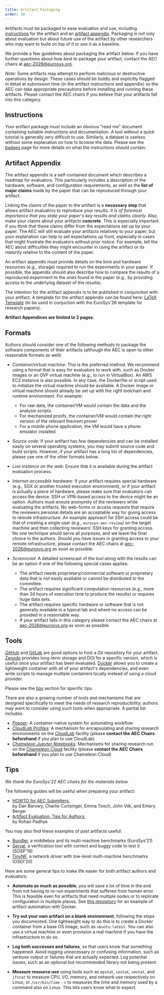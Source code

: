 ```yaml
---
title: Artifact Packaging
order: 30
---
```


Artifacts must be packaged to ease evaluation and use, including [instructions](#instructions) for the artifact and an [artifact appendix](#artifact-appendix).
Packaging is not only about evaluation but about future use of the artifact by other researchers who may want to build on top of it or use it as a baseline.

We provide a few guidelines about packaging the artifact below.
If you have further questions about how best to package your artifact, contact the AEC chairs at [aec-2026@eurosys.org](mailto:aec-2026@eurosys.org).

*Note*: Some artifacts may attempt to perform malicious or destructive operations by design.
These cases should be boldly and explicitly flagged in detail at submission time (in the artifact instructions and appendix) so the AEC can take appropriate precautions before installing and running these artifacts. Please contact the AEC chairs if you believe that your artifacts fall into this category.


## Instructions

Your artifact package must include an obvious "read me" document containing suitable instructions and documentation.
A tool without a quick tutorial is generally very difficult to use. Similarly, a dataset is useless without some explanation on how to browse the data.
Please see the [badges](badges) page for more details on what the instructions should contain.


## Artifact Appendix

The artifact appendix is a self-contained document which describes a roadmap for evaluators. This particularly includes a description of the hardware, software, and configuration requirements, as well as the **list of major claims** made by the paper that can be reproduced through your artifact.


Linking the claims of the paper to the artifact is a **necessary step** that allows artifact evaluators to reproduce your results.
*It is of foremost importance that you state your paper's key results and claims clearly.*
Also, make your claims about your artifacts **concrete**.
This is especially important if you think that these claims differ from the expectations set up by your paper.
The AEC will still evaluate your artifacts relatively to your paper, but your explanation can help to set expectations up front, especially in cases that might frustrate the evaluators without prior notice.
For example, tell the AEC about difficulties they might encounter in using the artifact or its maturity relative to the content of the paper.

An artifact appendix must provide details on the time and hardware resources (e.g., storage) required to run the experiments in your paper.
If possible, the appendix should also describe how to compare the results of a reproduced experiment to the ones found in the paper (e.g., by providing access to the underlying dataset of the results).

The intention for the artifact appendix is to be published in conjunction with your artifact.
A template for the artifact appendix can be found here: [LaTeX Template](appendix/EuroSys26_ArtifactAppendix_template.tex) (to be used in conjuction with the EuroSys'26 template for research papers).

**Artifact Appendices are limited to 2 pages.**

## Formats

Authors should consider one of the following methods to package the software components of their artifacts
(although the AEC is open to other reasonable formats as well):

- *Container/virtual machine:* This is the preferred method. We recommend using a format that is easy for evaluators to work with, such as Docker images or an OVF virtual machine (e.g., to run in VirtualBox).
  An AWS EC2 instance is also possible. In any case, the Dockerfile or script used to initialize the virtual machine should be available.
  A Docker image or virtual machine should already be set up with the right toolchain and runtime environment. For example:
    - For raw data, the container/VM would contain the data and the analysis scripts.
    - For mechanized proofs, the container/VM would contain the right version of the relevant theorem prover
    - For a mobile phone application, the VM would have a phone emulator installed

- *Source code:* If your artifact has few dependencies and can be installed easily on several operating systems,
  you may submit source code and build scripts. However, if your artifact has a long list of dependencies, please use one of the other formats below.

- *Live instance on the web:* Ensure that it is available during the artifact evaluation process.

- *Internet-accessible hardware:* If your artifact requires special hardware (e.g., SGX or another trusted execution environment), or if your artifact is actually a piece of hardware, please make sure that evaluators can access the device. SSH or VPN-based access to the device might be an option. Authors must ensure anonymity of the reviewers while evaluating the artifacts. No web-forms or access requests that require the reviewers personal details are an acceptable way for giving access to remote infrastructure. An example approach for SSH access could be that of creating a single user (e.g., `eurosys-aec-review`) on the target machine and then collecting reviewers' SSH keys for granting access. No one technique would serve all purposes, and we leave the final choice to the authors. Should you have issues in granting access to your remote infrastructure, please contact the AEC chairs at [aec-2026@eurosys.org](mailto:aec-2026@eurosys.org) as soon as possible.

- *Screencast:* A detailed screencast of the tool along with the results can be an option if one of the following special cases applies:
   - The artifact needs proprietary/commercial software or proprietary data that is not easily available or cannot be distributed to the committee.
   - The artifact requires significant computation resources (e.g., more than 24 hours of execution time to produce the results) or requires huge data sets.
   - The artifact requires specific hardware or software that is not generally available in a typical lab and where no access can be provided in a reasonable way.
   - If your artifact falls in this category please contact the AEC chairs at [aec-2026@eurosys.org](mailto:aec-2026@eurosys.org) as soon as possible.



## Tools

[GitHub](https://github.com) and [GitLab](https://gitlab.com) are good options to host a Git repository for your artifact.
[Zenodo](https://zenodo.org) provides long-term storage and DOI for a specific version, which is useful once your artifact has been evaluated.
[Docker](https://docs.docker.com/get-started/overview/) allows you to create a lightweight container with all of your artifact's dependencies, and even write scripts to manage multiple containers locally instead of using a cloud provider.

Please see the [tips](#tips) section for specific tips.

There are also a growing number of tools and mechanisms that are designed specifically to meet the needs of research reproducibility; authors may want to consider using such tools when appropriate. A partial list includes:
- *[Popper](https://getpopper.io/):* A container-native system for automating workflow
- *[CloudLab Profiles](https://docs.cloudlab.us/repeatable-research.html):* A mechanism for encapsulating and sharing research environments on the [CloudLab](https://cloudlab.us) facility (please **contact the AEC Chairs beforehand** if you plan to use CloudLab)
- *[Chameleon Jupyter Notebooks](https://www.chameleoncloud.org/blog/2020/10/20/tips-and-tricks-packaging-experiments-reproducibility/):*
  Mechanisms for sharing research run on the [Chameleon Cloud](https://www.chameleoncloud.org/) facility  (please **contact the AEC Chairs beforehand** if you plan to use Chameleon Cloud)

## Tips

*We thank the EuroSys'22 AEC chairs for the materials below.*

The following guides will be useful when preparing your artifact:
- [HOWTO for AEC Submitters](https://docs.google.com/document/d/1pqzPtLVIvwLwJsZwCb2r7yzWMaifudHe1Xvn42T4CcA/edit),  
  by Dan Barowy, Charlie Curtsinger, Emma Tosch, John Vilk, and Emery Berger
- [Artifact Evaluation: Tips for Authors](https://blog.padhye.org/Artifact-Evaluation-Tips-for-Authors/),  
  by Rohan Padhye

You may also find these examples of past artifacts useful:
- [Bundler](https://github.com/bundler-project/evaluation), a middlebox and its multi-machine benchmarks (EuroSys'21)
- [Serval](https://unsat.cs.washington.edu/projects/serval/sosp19-artifact.html), a verification tool with correct and buggy code to test it (SOSP'19)
- [TinyNF](https://github.com/dslab-epfl/tinynf), a network driver with low-level multi-machine benchmarks (OSDI'20)


Here are some general tips to make life easier for both artifact authors and evaluators:

- **Automate as much as possible**, you will save a lot of time in the end from not having to re-run experiments that suffered from human error.
  This is feasible even for artifacts that need multiple nodes or to replicate configuration in multiple places.
  See [this repository](https://github.com/SolalPirelli/docker-artifact-eval) for an example of artifact automation with Docker.

- **Try out your own artifact on a blank environment**, following the steps you documented.
  One lightweight way to do this is to create a Docker container from a base OS image, such as `ubuntu:latest`.
  You can also use a virtual machine or even provision a real machine if you have the infrastructure to do so.

- **Log both successes and failures**, so that users know that something happened.
  Avoid logging unnecessary or confusing information, such as verbose output or failures that are actually expected.
  Log potential issues, such as an optional but recommended library not being present.

- **Measure resource use** using tools such as `mpstat`, `iostat`, `vmstat`, and `ifstat` to measure CPU, I/O, memory, and network use respectively on Linux,
  or `/usr/bin/time -v` to measures the time and memory used by a command also on Linux.
  This lets users know what to expect.
